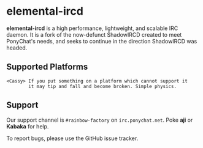 # elemental-ircd

**elemental-ircd** is a high performance, lightweight, and scalable
IRC daemon. It is a fork of the now-defunct ShadowIRCD created to meet
PonyChat's needs, and seeks to continue in the direction ShadowIRCD
was headed.

## Supported Platforms

    <Cassy> If you put something on a platform which cannot support it
            it may tip and fall and become broken. Simple physics.

## Support

Our support channel is `#rainbow-factory` on `irc.ponychat.net`. Poke
**aji** or **Kabaka** for help.

To report bugs, please use the GitHub issue tracker.
